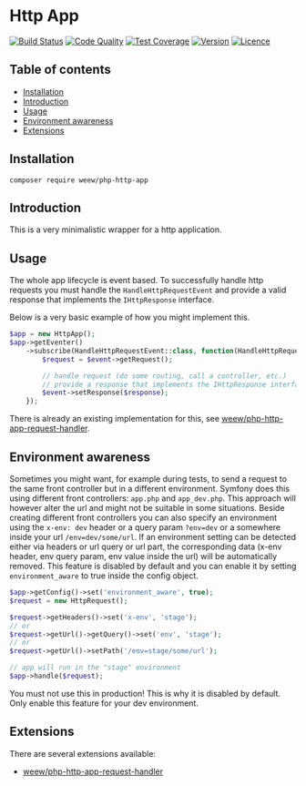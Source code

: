 # Http App

[![Build Status](https://img.shields.io/travis/weew/php-http-app.svg)](https://travis-ci.org/weew/php-http-app)
[![Code Quality](https://img.shields.io/scrutinizer/g/weew/php-http-app.svg)](https://scrutinizer-ci.com/g/weew/php-http-app)
[![Test Coverage](https://img.shields.io/coveralls/weew/php-http-app.svg)](https://coveralls.io/github/weew/php-http-app)
[![Version](https://img.shields.io/packagist/v/weew/php-http-app.svg)](https://packagist.org/packages/weew/php-http-app)
[![Licence](https://img.shields.io/packagist/l/weew/php-http-app.svg)](https://packagist.org/packages/weew/php-http-app)

## Table of contents

- [Installation](#installation)
- [Introduction](#introduction)
- [Usage](#usage)
- [Environment awareness](#environment-awareness)
- [Extensions](#extensions)

## Installation

`composer require weew/php-http-app`

## Introduction

This is a very minimalistic wrapper for a http application.

## Usage

The whole app lifecycle is event based. To successfully handle http requests you must handle the `HandleHttpRequestEvent` and provide a valid response that implements the `IHttpResponse` interface.

Below is a very basic example of how you might implement this.

```php
$app = new HttpApp();
$app->getEventer()
    ->subscribe(HandleHttpRequestEvent::class, function(HandleHttpRequestEvent $event) {
        $request = $event->getRequest();

        // handle request (do some routing, call a controller, etc.)
        // provide a response that implements the IHttpResponse interface
        $event->setResponse($response);
    });
```

There is already an existing implementation for this, see [weew/php-http-app-request-handler](https://github.com/weew/php-http-app-request-handler).

## Environment awareness

Sometimes you might want, for example during tests, to send a request to the same front controller but in a different environment. Symfony does this using different front controllers: `app.php` and `app_dev.php`. This approach will however alter the url and might not be suitable in some situations. Beside creating different front controllers you can also specify an environment using the `x-env: dev` header or a query param `?env=dev` or a somewhere inside your url `/env=dev/some/url`. If an environment setting can be detected either via headers or url query or url part, the corresponding data (x-env header, env query param, env value inside the url) will be automatically removed. This feature is disabled by default and you can enable it by setting `environment_aware` to true inside the config object.

 ```php
 $app->getConfig()->set('environment_aware', true);
 $request = new HttpRequest();

 $request->getHeaders()->set('x-env', 'stage');
 // or
 $request->getUrl()->getQuery()->set('env', 'stage');
 // or
 $request->getUrl()->setPath('/env=stage/some/url');

 // app will run in the "stage" environment
 $app->handle($request);
 ```

You must not use this in production! This is why it is disabled by default. Only enable this feature for your dev environment.

## Extensions

There are several extensions available:

- [weew/php-http-app-request-handler](https://github.com/weew/php-http-app-request-handler)
